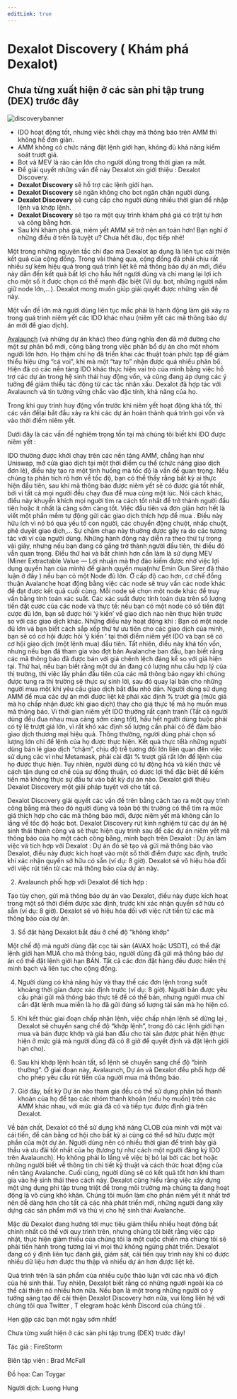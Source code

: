 ```yaml
---
editLink: true
---
```


# Dexalot Discovery ( Khám phá Dexalot)

## Chưa từng xuất hiện ở các sàn phi tập trung (DEX) trước đây

![discoverybanner](/images/discovery/discoverybanner.png)

* IDO hoạt động tốt, nhưng việc khởi chạy mã thông báo trên AMM thì không hề đơn giản.
* AMM không có chức năng đặt lệnh giới hạn, không đủ khả năng kiểm soát trượt giá.
* Bot và MEV là rào cản lớn cho người dùng trong thời gian ra mắt.
* Để giải quyết những vấn đề này Dexalot xin giới thiệu : Dexalot Discovery.
* **Dexalot Discovery** sẽ hỗ trợ các lệnh giới hạn.
* **Dexalot Discovery** sẽ ngăn không cho bot ngăn chặn người dùng.
* **Dexalot Discovery** sẽ cung cấp cho người dùng nhiều thời gian để nhập lệnh và khớp lệnh.
* **Dexalot Discovery** sẽ tạo ra một quy trình khám phá giá có trật tự hơn và công bằng hơn.
* Sau khi khám phá giá, niêm yết AMM sẽ trở nên an toàn hơn!
Bạn nghĩ ở những điều ở trên là tuyệt ư? Chưa hết đâu, đọc tiếp nhé!

Một trong những nguyên tắc chỉ đạo mà Dexalot áp dụng là liên tục cải thiện kết quả của cộng đồng. Trong vài tháng qua, cộng đồng đã phải chịu rất nhiều sự kém hiệu quả trong quá trình liệt kê mã thông báo dự án mới, điều này dẫn đến kết quả bất lợi cho hầu hết người dùng và chỉ mang lại lợi ích cho một số ít được chọn có thế mạnh đặc biệt (Ví dụ: bot, những người nắm giữ node lớn,…). Dexalot mong muốn giúp giải quyết được những vấn đề này.

Một vấn đề lớn mà người dùng liên tục mắc phải là hành động làm giá xảy ra trong quá trình niêm yết các IDO khác nhau (niêm yết các mã thông báo dự án mới để giao dịch).

[Avalaunch](https://avalaunch.app/) (và những dự án khác) theo đúng nghĩa đen đã mở đường cho một sự phân bổ mới, công bằng trong việc phân bổ dự án cho một nhóm người lớn hơn. Họ thậm chí họ đã triển khai các thuật toán phức tạp để giảm thiểu hiệu ứng “cá voi”, khi mà một “tay to” nhận được quá nhiều phân bổ. Hiện đã có các nền tảng IDO khác thực hiện vai trò của mình bằng việc hỗ trợ các dự án trong hệ sinh thái huy động vốn, và cũng đang áp dụng các ý tưởng để giảm thiểu tác động từ các tác nhân xấu. Dexalot đã hợp tác với Avalaunch và tin tưởng vững chắc vào đặc tính, khả năng của họ.

Trong khi quy trình huy động vốn trước khi niêm yết hoạt động khá tốt, thì các vấn đềlại bắt đầu xảy ra khi các dự án hoàn thành quá trình gọi vốn và vào thời điểm niêm yết.

Dưới đây là các vấn đề nghiêm trọng tồn tại mà chúng tôi biết khi IDO được niêm yết :

IDO thường được khởi chạy trên các nền tảng AMM, chẳng hạn như Uniswap, mở cửa giao dịch tại một thời điểm cụ thể (chức năng giao dịch đơn lẻ), điều này tạo ra một tình huống mà tốc độ là vấn đề quan trọng.
Nếu chúng ta phân tích rõ hơn về tốc độ, bạn có thể thấy rằng bất kỳ ai thực hiện đầu tiên, sau khi mã thông báo được niêm yết sẽ có được giá tốt nhất, bởi vì tất cả mọi người đều chạy đua để mua cùng một lúc. Nói cách khác, điều này khuyến khích mọi người tìm ra cách tốt nhất để trở thành người đầu tiên hoặc ít nhất là càng sớm càng tốt.
Việc đầu tiên và đơn giản hơn hết là viết một phần mềm tự động gửi các giao dịch thích hợp để mua . Điều này hữu ích vì nó bỏ qua yếu tố con người, các chuyển động chuột, nhấp chuột, phê duyệt giao dịch,… Sự chậm chạp này thường được gây ra do các tương tác với ví của người dùng. Những hành động này diễn ra theo thứ tự trong vài giây, nhưng nếu bạn đang cố gắng trở thành người đầu tiên, thì điều đó vẫn quan trọng.
Điều thứ hai và bất chính hơn cần làm là sử dụng MEV (Miner Extractable Value — Lợi nhuận mà thợ đào kiếm được nhờ việc lợi dụng quyền hạn của mình) để giành quyền mua(như Emin Gun Sirer đã thảo luận ở đây ) nếu bạn có một Node đủ lớn. Ở cấp độ cao hơn, cơ chế đồng thuận Avalanche hoạt động bằng việc các node sẽ truy vấn các node khác để đạt được kết quả cuối cùng. Mỗi node sẽ chọn một node khác để truy vấn bằng tính toán xác suất. Các xác suất được tính toán dựa trên số lượng tiền đặt cược của các node và thực tế: nếu bạn có một node có số tiền đặt cược đủ lớn, bạn sẽ được hỏi ‘ý kiến ​’ về giao dịch nào nên thực hiện trước so với các giao dịch khác.
Những điều này hoạt động khi : Bạn có một node đủ lớn và bạn biết cách sắp xếp thứ tự ưu tiên cho các giao dịch của mình, bạn sẽ có cơ hội được hỏi ‘ý kiến ​​’ tại thời điểm niêm yết IDO và bạn sẽ có cơ hội giao dịch (một lệnh mua) đầu tiên. Tất nhiên, điều này khá tốn vốn, nhưng nếu bạn đã tham gia vào đợt bán Avalanche ban đầu, bạn biết rằng các mã thông báo đã được bán với giá chênh lệch đáng kể so với giá hiện tại. Thứ hai, nếu bạn biết rằng một dự án đang có lượng nhu cầu hợp lý của thị trường, thì việc lấy phần đầu tiên của các mã thông báo ngay khi chúng được tung ra thị trường sẽ thực sự sinh lời, sau đó quay lại bán cho những người mua một khi yêu cầu giao dịch bắt đầu nhỏ dần.
Người dùng sử dụng AMM để mua các dự án mới được liệt kê phải xác định % trượt giá (mức giá mà họ chấp nhận được khi giao dịch) thay cho giá thực tế mà họ muốn mua mã thông báo.
Vì thời gian niêm yết IDO thường rất cạnh tranh (Tất cả người dùng đều đua nhau mua càng sớm càng tốt), hầu hết người dùng buộc phải có tỷ lệ trượt giá lớn, vì rất khó xác định số lượng cần phải có để đảm bảo giao dịch thương mại hiệu quả. Thông thường, người dùng phải chọn số lượng lớn chỉ để lệnh của họ được thực hiện.
Kết quả thực tếlà những người dùng bán lẻ giao dịch “chậm”, chịu độ trễ tương đối lớn liên quan đến việc sử dụng các ví như Metamask, phải cài đặt % trượt giá rất lớn để lệnh của họ được thực hiện. Tuy nhiên, người dùng có tự động hóa và kiến ​​thức về cách tận dụng cơ chế của sự đồng thuận, có được lợi thế đặc biệt để kiếm tiền mà không thực sự đầu tư vào bất kỳ dự án nào.
Dexalot giới thiệu Dexalot Discovery một giải pháp tuyệt vời cho tất cả.

Dexalot Discovery giải quyết các vấn đề trên bằng cách tạo ra một quy trình công bằng mà theo đó người dùng và toàn bộ thị trường có thể tìm ra mức giá thích hợp cho các mã thông báo mới, được niêm yết mà không cần lo lắng về tốc độ hoặc bot.
Dexalot Discovery rút kinh nghiệm từ các dự án hệ sinh thái thành công và sẽ thực hiện quy trình sau để các dự án niêm yết mã thông báo của họ một cách công bằng, minh bạch trên Dexalot :
Dự án làm việc và tích hợp với Dexalot :
Dự án đó sẽ tạo và gửi mã thông báo vào Dexalot, điều này được kích hoạt vào một số thời điểm được xác định, trước khi xác nhận quyền sở hữu có sẵn (ví dụ: 8 giờ). Dexalot sẽ vô hiệu hóa đối với việc rút tiền từ các mã thông báo của dự án này.

2. Avalaunch phối hợp với Dexalot để tích hợp :

Tạo tùy chọn, gửi mã thông báo dự án vào Dexalot, điều này được kích hoạt trong một số thời điểm được xác định, trước khi xác nhận quyền sở hữu có sẵn (ví dụ: 8 giờ). Dexalot sẽ vô hiệu hóa đối với việc rút tiền từ các mã thông báo của dự án.

3. Sổ đặt hàng Dexalot bắt đầu ở chế độ “không khớp”

Một chế độ mà người dùng đặt cọc tài sản (AVAX hoặc USDT), có thể đặt lệnh giới hạn MUA cho mã thông báo, người dùng đã gửi mã thông báo dự án có thể đặt lệnh giới hạn BÁN. Tất cả các đơn đặt hàng đều được hiển thị minh bạch và liên tục cho cộng đồng.

4. Người dùng có khả năng hủy và thay thế các đơn lệnh trong suốt khoảng thời gian được xác định trước (ví dụ: 8 giờ). Người bán được yêu cầu phải gửi mã thông báo thực tế để có thể bán, nhưng người mua chỉ cần đặt lệnh mua miễn là họ đã gửi đúng số lượng tài sản mà họ hiện có.

5. Khi kết thúc giai đoạn chấp nhận lệnh, việc chấp nhận lệnh sẽ dừng lại , Dexalot sẽ chuyển sang chế độ “khớp lệnh”, trong đó các lệnh giới hạn mua và bán được khớp và giá ban đầu cho tài sản được phát hiện (thực hiện ở mức giá mà người dùng đã có 8 giờ để quyết định và đặt lệnh giới hạn cho).

6. Sau khi khớp lệnh hoàn tất, sổ lệnh sẽ chuyển sang chế độ “bình thường”. Ở giai đoạn này, Avalaunch, Dự án và Dexalot đều phối hợp để cho phép yêu cầu rút tiền của người mua mã thông báo.

7. Giờ đây, bất kỳ Dự án nào tham gia đều có thể sử dụng phân bổ thanh khoản của họ để tạo các nhóm thanh khoản (nếu họ muốn) trên các AMM khác nhau, với mức giá đã có và tiếp tục được định giá trên Dexalot.

Về bản chất, Dexalot có thể sử dụng khả năng CLOB của mình với một vài cải tiến, để cân bằng cơ hội cho bất kỳ ai cũng có thể sở hữu được một phần của một dự án. Người dùng nên có nhiều thời gian để trình bày giá thầu và ưu đãi tốt nhất của họ (tương tự như cách một người đăng ký IDO trên Avalaunch). Họ không phải lo lắng về việc bị bỏ lại bởi các bot hoặc những người biết về thông tin chi tiết kỹ thuật và cách thức hoạt động của nền tảng Avalanche. Cuối cùng, người dùng sẽ có kết quả tốt hơn khi tham gia vào hệ sinh thái theo cách này. Dexalot cũng hiểu rằng việc xây dựng một ứng dụng phi tập trung triệt để trong môi trường mà chúng ta đang hoạt động là vô cùng khó khăn. Chúng tôi muốn làm cho phần niêm yết ít nhất trở nên dễ dàng hơn cho tất cả các nhà phát triển mới, những người đang xây dựng các sản phẩm mới và thú vị cho hệ sinh thái Avalanche.

Mặc dù Dexalot đang hướng tới mục tiêu giảm thiểu nhiều hoạt động bất chính nhất có thể với quy trình trên, nhưng chúng tôi biết rằng việc cập nhật, thực hiện giảm thiểu của chúng tôi là một cuộc chiến mà chúng tôi sẽ phải tiến hành trong tương lai vì mọi thứ không ngừng phát triển. Dexalot đang có ý định liên tục đánh giá, giám sát, cải tiến quy trình này khi có được nhiều dữ liệu hơn được thu thập và nhiều dự án hơn được liệt kê.

Quá trình trên là sản phẩm của nhiều cuộc thảo luận với các nhà vô địch của hệ sinh thái. Tuy nhiên, Dexalot biết rằng có những người ngoài kia có thể cải thiện nó nhiều hơn nữa. Nếu bạn là một trong những người có ý tưởng sáng tạo để cải thiện Dexalot Discovery hơn nữa, vui lòng liên hệ với chúng tôi qua Twitter , T elegram hoặc kênh Discord của chúng tôi .

Hẹn gặp các bạn một ngày sớm nhất!

Chưa từng xuất hiện ở các sàn phi tập trung (DEX) trước đây!

Tác giả : FireStorm

Biên tập viên : Brad McFall

Đồ họa: Can Toygar

Người dịch: Luong Hung
